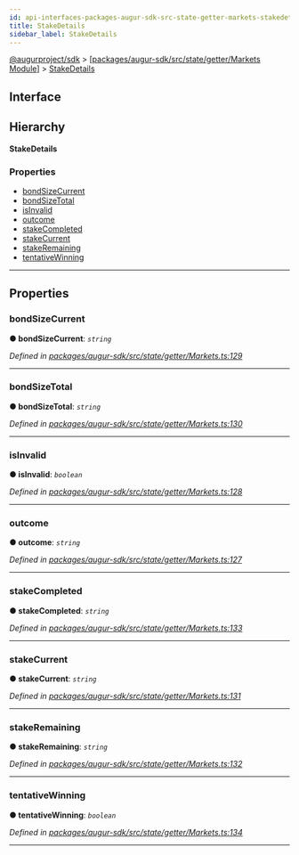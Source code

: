 ```yaml
---
id: api-interfaces-packages-augur-sdk-src-state-getter-markets-stakedetails
title: StakeDetails
sidebar_label: StakeDetails
---
```


[@augurproject/sdk](api-readme.md) > [[packages/augur-sdk/src/state/getter/Markets Module]](api-modules-packages-augur-sdk-src-state-getter-markets-module.md) > [StakeDetails](api-interfaces-packages-augur-sdk-src-state-getter-markets-stakedetails.md)

## Interface

## Hierarchy

**StakeDetails**

### Properties

* [bondSizeCurrent](api-interfaces-packages-augur-sdk-src-state-getter-markets-stakedetails.md#bondsizecurrent)
* [bondSizeTotal](api-interfaces-packages-augur-sdk-src-state-getter-markets-stakedetails.md#bondsizetotal)
* [isInvalid](api-interfaces-packages-augur-sdk-src-state-getter-markets-stakedetails.md#isinvalid)
* [outcome](api-interfaces-packages-augur-sdk-src-state-getter-markets-stakedetails.md#outcome)
* [stakeCompleted](api-interfaces-packages-augur-sdk-src-state-getter-markets-stakedetails.md#stakecompleted)
* [stakeCurrent](api-interfaces-packages-augur-sdk-src-state-getter-markets-stakedetails.md#stakecurrent)
* [stakeRemaining](api-interfaces-packages-augur-sdk-src-state-getter-markets-stakedetails.md#stakeremaining)
* [tentativeWinning](api-interfaces-packages-augur-sdk-src-state-getter-markets-stakedetails.md#tentativewinning)

---

## Properties

<a id="bondsizecurrent"></a>

###  bondSizeCurrent

**● bondSizeCurrent**: *`string`*

*Defined in [packages/augur-sdk/src/state/getter/Markets.ts:129](https://github.com/AugurProject/augur/blob/bae2172ca0/packages/augur-sdk/src/state/getter/Markets.ts#L129)*

___
<a id="bondsizetotal"></a>

###  bondSizeTotal

**● bondSizeTotal**: *`string`*

*Defined in [packages/augur-sdk/src/state/getter/Markets.ts:130](https://github.com/AugurProject/augur/blob/bae2172ca0/packages/augur-sdk/src/state/getter/Markets.ts#L130)*

___
<a id="isinvalid"></a>

###  isInvalid

**● isInvalid**: *`boolean`*

*Defined in [packages/augur-sdk/src/state/getter/Markets.ts:128](https://github.com/AugurProject/augur/blob/bae2172ca0/packages/augur-sdk/src/state/getter/Markets.ts#L128)*

___
<a id="outcome"></a>

###  outcome

**● outcome**: *`string`*

*Defined in [packages/augur-sdk/src/state/getter/Markets.ts:127](https://github.com/AugurProject/augur/blob/bae2172ca0/packages/augur-sdk/src/state/getter/Markets.ts#L127)*

___
<a id="stakecompleted"></a>

###  stakeCompleted

**● stakeCompleted**: *`string`*

*Defined in [packages/augur-sdk/src/state/getter/Markets.ts:133](https://github.com/AugurProject/augur/blob/bae2172ca0/packages/augur-sdk/src/state/getter/Markets.ts#L133)*

___
<a id="stakecurrent"></a>

###  stakeCurrent

**● stakeCurrent**: *`string`*

*Defined in [packages/augur-sdk/src/state/getter/Markets.ts:131](https://github.com/AugurProject/augur/blob/bae2172ca0/packages/augur-sdk/src/state/getter/Markets.ts#L131)*

___
<a id="stakeremaining"></a>

###  stakeRemaining

**● stakeRemaining**: *`string`*

*Defined in [packages/augur-sdk/src/state/getter/Markets.ts:132](https://github.com/AugurProject/augur/blob/bae2172ca0/packages/augur-sdk/src/state/getter/Markets.ts#L132)*

___
<a id="tentativewinning"></a>

###  tentativeWinning

**● tentativeWinning**: *`boolean`*

*Defined in [packages/augur-sdk/src/state/getter/Markets.ts:134](https://github.com/AugurProject/augur/blob/bae2172ca0/packages/augur-sdk/src/state/getter/Markets.ts#L134)*

___

